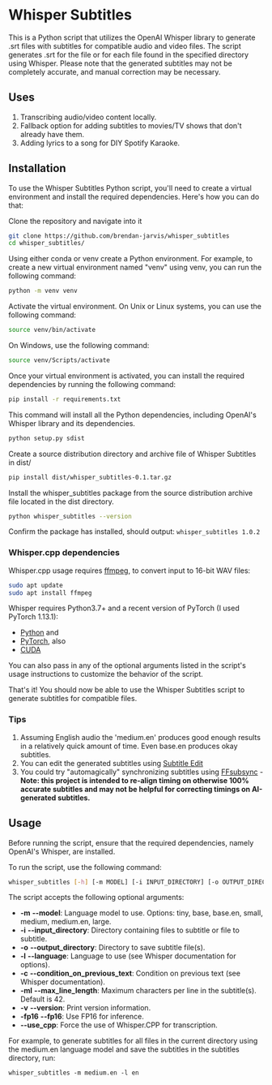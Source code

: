 # Whisper Subtitles

This is a Python script that utilizes the OpenAI Whisper library to generate .srt files with subtitles for compatible audio and video files. The script generates .srt for the file or for each file found in the specified directory using Whisper. Please note that the generated subtitles may not be completely accurate, and manual correction may be necessary.

## Uses

1. Transcribing audio/video content locally.
2. Fallback option for adding subtitles to movies/TV shows that don't already have them.
3. Adding lyrics to a song for DIY Spotify Karaoke.

## Installation

To use the Whisper Subtitles Python script, you'll need to create a virtual environment and install the required dependencies. Here's how you can do that:

Clone the repository and navigate into it

```sh
git clone https://github.com/brendan-jarvis/whisper_subtitles
cd whisper_subtitles/
```

Using either conda or venv create a Python environment. For example, to create a new virtual environment named "venv" using venv, you can run the following command:

```sh
python -m venv venv
```

Activate the virtual environment. On Unix or Linux systems, you can use the following command:

```sh
source venv/bin/activate
```

On Windows, use the following command:

```sh
source venv/Scripts/activate
```

Once your virtual environment is activated, you can install the required dependencies by running the following command:

```sh
pip install -r requirements.txt
```

This command will install all the Python dependencies, including OpenAI's Whisper library and its dependencies.

```sh
python setup.py sdist
```

Create a source distribution directory and archive file of Whisper Subtitles in dist/

```sh
pip install dist/whisper_subtitles-0.1.tar.gz
```

Install the whisper_subtitles package from the source distribution archive file located in the dist directory.

```sh
python whisper_subtitles --version
```

Confirm the package has installed, should output: `whisper_subtitles 1.0.2`

### Whisper.cpp dependencies

Whisper.cpp usage requires [ffmpeg](https://ffmpeg.org/download.html), to convert input to 16-bit WAV files:

```sh
sudo apt update
sudo apt install ffmpeg
```

Whisper requires Python3.7+ and a recent version of PyTorch (I used PyTorch 1.13.1):

- [Python](https://www.python.org/downloads/?ref=news-tutorials-ai-research) and
- [PyTorch](https://pytorch.org/get-started/locally/?ref=news-tutorials-ai-research), also
- [CUDA](https://developer.nvidia.com/cuda-downloads)

You can also pass in any of the optional arguments listed in the script's usage instructions to customize the behavior of the script.

That's it! You should now be able to use the Whisper Subtitles script to generate subtitles for compatible files.

### Tips

1. Assuming English audio the 'medium.en' produces good enough results in a relatively quick amount of time. Even base.en produces okay subtitles.
2. You can edit the generated subtitles using [Subtitle Edit](https://github.com/SubtitleEdit/subtitleedit)
3. You could try "automagically" synchronizing subtitles using [FFsubsync](https://github.com/smacke/ffsubsync) - **Note: this project is intended to re-align timing on otherwise 100% accurate subtitles and may not be helpful for correcting timings on AI-generated subtitles.**

## Usage

Before running the script, ensure that the required dependencies, namely OpenAI's Whisper, are installed.

To run the script, use the following command:

```sh
whisper_subtitles [-h] [-m MODEL] [-i INPUT_DIRECTORY] [-o OUTPUT_DIRECTORY] [-l LANGUAGE] [-c CONDITION_ON_PREVIOUS_TEXT] [-f SUBTITLE_FORMAT] [-ml MAX_LINE_LENGTH] [-v] [-fp16 FP16] [--use_cpp USE_CPP]
```

The script accepts the following optional arguments:

- **-m** **--model**: Language model to use. Options: tiny, base, base.en, small, medium, medium.en, large.
- **-i** **--input_directory**: Directory containing files to subtitle or file to subtitle.
- **-o** **--output_directory**: Directory to save subtitle file(s).
- **-l** **--language**: Language to use (see Whisper documentation for options).
- **-c** **--condition_on_previous_text**: Condition on previous text (see Whisper documentation).
- **-ml** **--max_line_length**: Maximum characters per line in the subtitle(s). Default is 42.
- **-v** **--version**: Print version information.
- **-fp16** **--fp16**: Use FP16 for inference.
- **--use_cpp**: Force the use of Whisper.CPP for transcription.

For example, to generate subtitles for all files in the current directory using the medium.en language model and save the subtitles in the subtitles directory, run:

```
whisper_subtitles -m medium.en -l en
```
